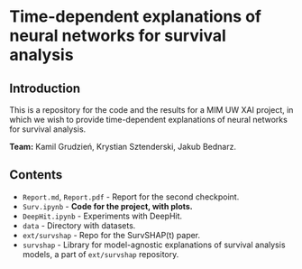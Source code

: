 # Time-dependent explanations of neural networks for survival analysis

## Introduction

This is a repository for the code and the results for a MIM UW XAI project, in which we wish to provide time-dependent explanations of neural networks for survival analysis.

**Team:** Kamil Grudzień, Krystian Sztenderski, Jakub Bednarz.

## Contents

- `Report.md`, `Report.pdf` - Report for the second checkpoint.
- `Surv.ipynb` - **Code for the project, with plots.**
- `DeepHit.ipynb` - Experiments with DeepHit.
- `data` - Directory with datasets.
- `ext/survshap` - Repo for the SurvSHAP(t) paper.
- `survshap` - Library for model-agnostic explanations of survival analysis models, a part of `ext/survshap` repository.